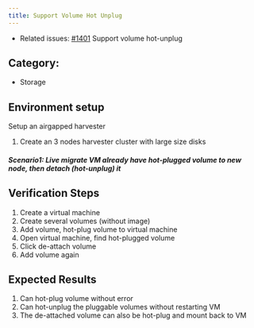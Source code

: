 ```yaml
---
title: Support Volume Hot Unplug	
---
```


* Related issues: [#1401](https://github.com/harvester/harvester/issues/1401) Support volume hot-unplug

## Category: 
* Storage

## Environment setup
Setup an airgapped harvester
1. Create an 3 nodes harvester cluster with large size disks 

##### Scenario1: Live migrate VM already have hot-plugged volume to new node, then detach (hot-unplug) it

## Verification Steps
1. Create a virtual machine
2. Create several volumes (without image)
3. Add volume, hot-plug volume to virtual machine
4. Open virtual machine, find hot-plugged volume
5. Click de-attach volume
6. Add volume again

## Expected Results
1. Can hot-plug volume without error
2. Can hot-unplug the pluggable volumes without restarting VM
3. The de-attached volume can also be hot-plug and mount back to VM

